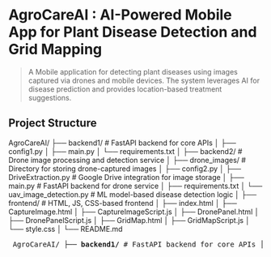 # AgroCareAI : AI-Powered Mobile App for Plant Disease Detection and Grid Mapping

> A Mobile application for detecting plant diseases using images captured via drones and mobile devices. The system leverages AI for disease prediction and provides location-based treatment suggestions.

## Project Structure

AgroCareAI/
├── backend1/                     # FastAPI backend for core APIs
│   ├── config1.py
│   ├── main.py
│   └── requirements.txt
│
├── backend2/                     # Drone image processing and detection service
│   ├── drone_images/             # Directory for storing drone-captured images
│   ├── config2.py
│   ├── DriveExtraction.py        # Google Drive integration for image storage
│   ├── main.py                   # FastAPI backend for drone service
│   ├── requirements.txt
│   └── uav_image_detection.py    # ML model-based disease detection logic
│
├── frontend/                     # HTML, JS, CSS-based frontend
│   ├── index.html
│   ├── CaptureImage.html
│   ├── CaptureImageScript.js
│   ├── DronePanel.html
│   ├── DronePanelScript.js
│   ├── GridMap.html
│   ├── GridMapScript.js
│   └── style.css
│
└── README.md

<pre> AgroCareAI/ ├── <b>backend1/</b> # FastAPI backend for core APIs │ ├── config1.py │ ├── main.py │ └── requirements.txt │ ├── <b>backend2/</b> # Drone image handling + disease detection │ ├── drone_images/ # Folder for storing drone images │ ├── config2.py │ ├── DriveExtraction.py # Upload/download from Google Drive │ ├── main.py # FastAPI entry point │ ├── requirements.txt │ └── uav_image_detection.py # UAV image disease detection logic │ ├── <b>frontend/</b> # Frontend UI (HTML + JS + CSS) │ ├── index.html │ ├── CaptureImage.html │ ├── CaptureImageScript.js │ ├── DronePanel.html │ ├── DronePanelScript.js │ ├── GridMap.html │ ├── GridMapScript.js │ └── style.css │ ├── LICENSE └── README.md </pre>
